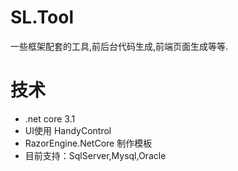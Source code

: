 # SL.Tool
一些框架配套的工具,前后台代码生成,前端页面生成等等.
# 技术
- .net core 3.1
- UI使用 HandyControl
- RazorEngine.NetCore 制作模板
- 目前支持：SqlServer,Mysql,Oracle